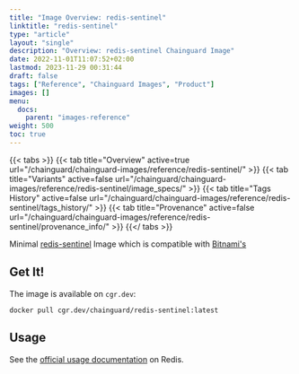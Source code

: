 ```yaml
---
title: "Image Overview: redis-sentinel"
linktitle: "redis-sentinel"
type: "article"
layout: "single"
description: "Overview: redis-sentinel Chainguard Image"
date: 2022-11-01T11:07:52+02:00
lastmod: 2023-11-29 00:31:44
draft: false
tags: ["Reference", "Chainguard Images", "Product"]
images: []
menu: 
  docs: 
    parent: "images-reference"
weight: 500
toc: true
---
```


{{< tabs >}}
{{< tab title="Overview" active=true url="/chainguard/chainguard-images/reference/redis-sentinel/" >}}
{{< tab title="Variants" active=false url="/chainguard/chainguard-images/reference/redis-sentinel/image_specs/" >}}
{{< tab title="Tags History" active=false url="/chainguard/chainguard-images/reference/redis-sentinel/tags_history/" >}}
{{< tab title="Provenance" active=false url="/chainguard/chainguard-images/reference/redis-sentinel/provenance_info/" >}}
{{</ tabs >}}



<!--overview:start-->
Minimal [redis-sentinel](https://redis.io/docs/management/sentinel/) Image which is compatible with [Bitnami's](https://github.com/bitnami/containers/tree/main/bitnami/redis-sentinel)
<!--overview:end-->

<!--getting:start-->
## Get It!
The image is available on `cgr.dev`:

```
docker pull cgr.dev/chainguard/redis-sentinel:latest
```
<!--getting:end-->

<!--body:start-->
## Usage

See the [official usage documentation](https://redis.io/docs/management/sentinel/) on Redis.
<!--body:end-->

